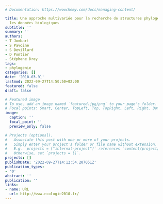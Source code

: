 ```yaml
---
# Documentation: https://wowchemy.com/docs/managing-content/

title: Une approche multivariée pour la recherche de structures phylogénétiques dans
  les données biologiques
subtitle: ''
summary: ''
authors:
- T Jombart
- S Pavoine
- S Devillard
- D Pontier
- Stéphane Dray
tags:
- phylogenie
categories: []
date: '2010-03-01'
lastmod: 2022-09-27T14:50:50+02:00
featured: false
draft: false

# Featured image
# To use, add an image named `featured.jpg/png` to your page's folder.
# Focal points: Smart, Center, TopLeft, Top, TopRight, Left, Right, BottomLeft, Bottom, BottomRight.
image:
  caption: ''
  focal_point: ''
  preview_only: false

# Projects (optional).
#   Associate this post with one or more of your projects.
#   Simply enter your project's folder or file name without extension.
#   E.g. `projects = ["internal-project"]` references `content/project/deep-learning/index.md`.
#   Otherwise, set `projects = []`.
projects: []
publishDate: '2022-09-27T14:12:54.207051Z'
publication_types:
- '0'
abstract: ''
publication: ''
links:
- name: URL
  url: http://www.ecologie2010.fr/
---
```

